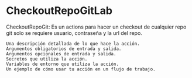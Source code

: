 # CheckoutRepoGitLab
CheckoutRepoGit: Es un actions para hacer un checkout de cualquier repo git solo se requiere usuario, contraseña y la url del repo.

    Una descripción detallada de lo que hace la acción.
    Argumentos obligatorios de entrada y salida.
    Argumentos opcionales de entrada y salida.
    Secretos que utiliza la acción.
    Variables de entorno que utiliza la acción.
    Un ejemplo de cómo usar tu acción en un flujo de trabajo.
